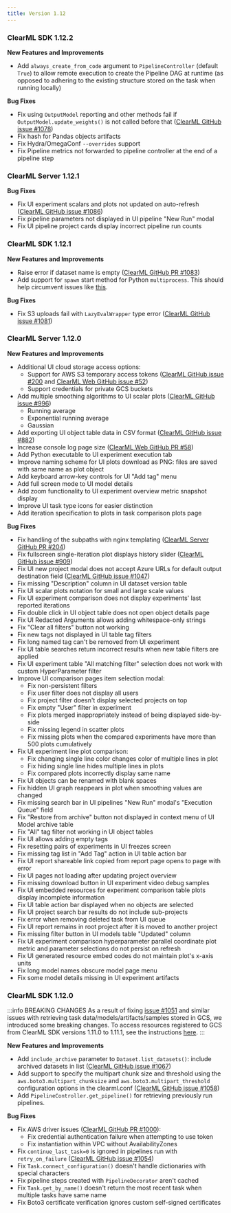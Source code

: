 ```yaml
---
title: Version 1.12
---
```


### ClearML SDK 1.12.2

**New Features and Improvements**
* Add `always_create_from_code` argument to `PipelineController` (default `True`) to allow remote execution to create 
the Pipeline DAG at runtime (as opposed to adhering to the existing structure stored on the task when running locally)

**Bug Fixes**
* Fix using `OutputModel` reporting and other methods fail if `OutputModel.update_weights()` is not called before that ([ClearML GitHub issue #1078](https://github.com/allegroai/clearml/issues/1078))
* Fix hash for Pandas objects artifacts
* Fix Hydra/OmegaConf `--overrides` support
* Fix Pipeline metrics not forwarded to pipeline controller at the end of a pipeline step

### ClearML Server 1.12.1 

**Bug Fixes**
* Fix UI experiment scalars and plots not updated on auto-refresh ([ClearML GitHub issue #1086](https://github.com/allegroai/clearml/issues/1086))
* Fix pipeline parameters not displayed in UI pipeline "New Run" modal
* Fix UI pipeline project cards display incorrect pipeline run counts

### ClearML SDK 1.12.1

**New Features and Improvements**
* Raise error if dataset name is empty ([ClearML GitHub PR #1083](https://github.com/allegroai/clearml/pull/1083))
* Add support for `spawn` start method for Python `multiprocess`. This should help circumvent issues like [this](https://github.com/python/cpython/issues/84559).

**Bug Fixes**
* Fix S3 uploads fail with `LazyEvalWrapper` type error ([ClearML GitHub issue #1081](https://github.com/allegroai/clearml/issues/1081))

### ClearML Server 1.12.0

**New Features and Improvements**
* Additional UI cloud storage access options:
  * Support for AWS S3 temporary access tokens ([ClearML GitHub issue #200](https://github.com/allegroai/clearml-server/issues/200) and [ClearML Web GitHub issue #52](https://github.com/allegroai/clearml-web/issues/52))
  * Support credentials for private GCS buckets
* Add multiple smoothing algorithms to UI scalar plots ([ClearML GitHub issue #996](https://github.com/allegroai/clearml/issues/996))
  * Running average
  * Exponential running average
  * Gaussian
* Add exporting UI object table data in CSV format ([ClearML GitHub issue #882](https://github.com/allegroai/clearml/issues/882))
* Increase console log page size ([ClearML Web GitHub PR #58](https://github.com/allegroai/clearml-web/pull/58))
* Add Python executable to UI experiment execution tab
* Improve naming scheme for UI plots download as PNG: files are saved with same name as plot object
* Add keyboard arrow-key controls for UI "Add tag" menu
* Add full screen mode to UI model details
* Add zoom functionality to UI experiment overview metric snapshot display
* Improve UI task type icons for easier distinction
* Add iteration specification to plots in task comparison plots page
  
**Bug Fixes**
* Fix handling of the subpaths with nginx templating ([ClearML Server GitHub PR #204](https://github.com/allegroai/clearml-server/pull/204))
* Fix fullscreen single-iteration plot displays history slider ([ClearML GitHub issue #909](https://github.com/allegroai/clearml/issues/909))
* Fix UI new project modal does not accept Azure URLs for default output destination field ([ClearML GitHub issue #1047](https://github.com/allegroai/clearml/issues/1047))
* Fix missing "Description" column in UI dataset version table
* Fix UI scalar plots notation for small and large scale values
* Fix UI experiment comparison does not display experiments' last reported iterations
* Fix double click in UI object table does not open object details page
* Fix UI Redacted Arguments allows adding whitespace-only strings
* Fix "Clear all filters" button not working
* Fix new tags not displayed in UI table tag filters
* Fix long named tag can't be removed from UI experiment
* Fix UI table searches return incorrect results when new table filters are applied
* Fix UI experiment table "All matching filter" selection does not work with custom HyperParameter filter
* Improve UI comparison pages item selection modal:
  * Fix non-persistent filters
  * Fix user filter does not display all users
  * Fix project filter doesn't display selected projects on top
  * Fix empty "User" filter in experiment
  * Fix plots merged inappropriately instead of being displayed side-by-side
  * Fix missing legend in scatter plots
  * Fix missing plots when the compared experiments have more than 500 plots cumulatively
* Fix UI experiment line plot comparison:
  * Fix changing single line color changes color of multiple lines in plot
  * Fix hiding single line hides multiple lines in plots
  * Fix compared plots incorrectly display same name
* Fix UI objects can be renamed with blank spaces
* Fix hidden UI graph reappears in plot when smoothing values are changed
* Fix missing search bar in UI pipelines "New Run" modal's "Execution Queue" field
* Fix "Restore from archive" button not displayed in context menu of UI Model archive table
* Fix "All" tag filter not working in UI object tables
* Fix UI allows adding empty tags
* Fix resetting pairs of experiments in UI freezes screen
* Fix missing tag list in "Add Tag" action in UI table action bar
* Fix UI report shareable link copied from report page opens to page with error
* Fix UI pages not loading after updating project overview
* Fix missing download button in UI experiment video debug samples
* Fix UI embedded resources for experiment comparison table plots display incomplete information
* Fix UI table action bar displayed when no objects are selected
* Fix UI project search bar results do not include sub-projects
* Fix error when removing deleted task from UI queue
* Fix UI report remains in root project after it is moved to another project
* Fix missing filter button in UI models table "Updated" column
* Fix UI experiment comparison hyperparameter parallel coordinate plot metric and parameter selections do not persist on refresh
* Fix UI generated resource embed codes do not maintain plot's x-axis units
* Fix long model names obscure model page menu
* Fix some model details missing in UI experiment artifacts

### ClearML SDK 1.12.0 

:::info BREAKING CHANGES
As a result of fixing [issue #1051](https://github.com/allegroai/clearml/issues/1051) and similar issues with retrieving 
task data/models/artifacts/samples stored in GCS, we introduced some breaking changes. To access resources registered to 
GCS from ClearML SDK versions 1.11.0 to 1.11.1, see 
the instructions [here](https://github.com/allegroai/clearml/tree/master/docs/errata_breaking_change_gcs_sdk_1_11_x.md).
:::

**New Features and Improvements**
* Add `include_archive` parameter to `Dataset.list_datasets()`: include archived datasets in list ([ClearML GitHub issue #1067](https://github.com/allegroai/clearml/issues/1067))
* Add support to specify the multipart chunk size and threshold using the `aws.boto3.multipart_chunksize` and 
`aws.boto3.multipart_threshold` configuration options in the clearml.conf ([ClearML GitHub issue #1058](https://github.com/allegroai/clearml/issues/1058))
* Add `PipelineController.get_pipeline()` for retrieving previously run pipelines.

**Bug Fixes**
* Fix AWS driver issues ([ClearML GitHub PR #1000](https://github.com/allegroai/clearml/pull/1000)):
    * Fix credential authentication failure when attempting to use token
    * Fix instantiation within VPC without AvailabilityZones
* Fix `continue_last_task=0` is ignored in pipelines run with `retry_on_failure` ([ClearML GitHub issue #1054](https://github.com/allegroai/clearml/issues/1054))
* Fix `Task.connect_configuration()` doesn't handle dictionaries with special characters
* Fix pipeline steps created with `PipelineDecorator` aren't cached
* Fix `Task.get_by_name()` doesn't return the most recent task when multiple tasks have same name
* Fix Boto3 certificate verification ignores custom self-signed certificates
